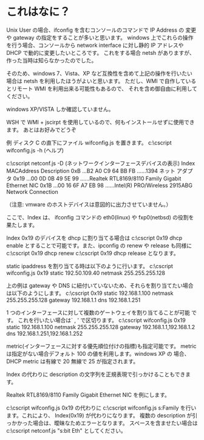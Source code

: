 これはなに？
================================

Unix User の場合、ifconfig を含むコンソールのコマンドで IP Address の
変更や gateway の指定をすることが多いと思います。
windows 上でこれらの操作を行う場合、コンソールから network interface
に対し静的 IP アドレスや DHCP で動的に変更したいところです。
これをする場合 netsh がありますが、作った当時は知らなかったのでした。


そのため、windows 7、Vista、XP など互換性を含めて上記の操作を行いたい
場合は netsh を利用したほうがよいと思います。
ただし、WMI で自作しているとリモート WMI を利用出来る可能性もあるので、
それを含め御自由に利用してください。

windows XP/VISTA しか確認していません。


WSH で WMI + jscirpt を使用しているので、何もインストールせずに使用できます。
あとはお好みでどうぞ

例
ディスク C の直下にファイル wifconfig.js を置きます。
c:\cscript wifconfig.js -h (ヘルプ)

c:\cscript netconf.js -D (ネットワークインターフェースデバイスの表示)
Index      MACAddress                  Description
0xB  ...B2 A0 C9 64 BB FB ......1394 ネット アダプタ
0x19 ...00 0D 0B 49 5E 99 ......Realtek RTL8169/8110 Family Gigabit Ethernet NIC
0x1B ...00 16 6F A7 EB 98 ......Intel(R) PRO/Wireless 2915ABG Network Connection

（注意: vmware のホストデバイスは意図的に出力させていません。）

ここで、Index は、 ifconfig コマンドの eth0(linux) や fxp0(netbsd) の役割を果たします。

Index 0x19 のデバイスを dhcp に割り当てる場合は
c:\cscript 0x19 dhcp enable
とすることで可能です。また、ipconfig の renew や release も同様に
c:\cscript 0x19 dhcp renew
c:\cscript 0x19 dhcp release
となります。

static ipaddress を割り当てる時は以下のように行います。
c:\cscript wifconfig.js 0x19 static 192.50.109.40 netmask 255.255.255.128

上の例は gateway や DNS に紐付いていないため、それらを割り当てたい場合
は以下のようにします。
c:\cscript 0x19 static 192.168.1.100 netmask 255.255.255.128 gateway
192.168.1.1 dns 192.168.1.251


1 つのインターフェースに対して複数のゲートウェイを割り当てることが可能
です。
これを行いたい場合は` , ' で区切ります。
c:\cscript wifconfig.js 0x19 static 192.168.1.100 netmask 255.255.255.128 gateway
192.168.1.1,192.168.1.2 dns 192.168.1.251,192.168.1.252

metric(インターフェースに対する優先順位付けの指標)も指定可能です。
metric は指定がない場合デフォルト 100 の値を利用します。windows XP の
場合、 DHCP metric は有線で 20 無線で 25 が指定されます。

Index の代わりに description の文字列を正規表現で引っかけることもできます。

Realtek RTL8169/8110 Family Gigabit Ethernet NIC
を例にします。

c:\cscript wifconfig.js 0x19
の代わりに
c:\cscript wifconfig.js s:Family
を行います。これにより、 Index(0x19) が代わりになります。
複数の description が引っかかった場合は、曖昧なためエラーとなります。
スペースを含ませたい場合は
c:\cscript netconf.js "s:bit Eth" としてください。

